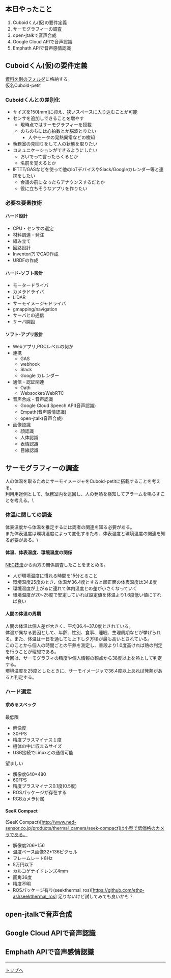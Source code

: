 ## 本日やったこと

1. Cuboidくん(仮)の要件定義
2. サーモグラフィーの調査
3. open-jtalkで音声合成
4. Google Cloud APIで音声認識
5. Emphath APIで音声感情認識

## Cuboidくん(仮)の要件定義

[資料を別のフォルダ](../../quadrilatere/README.md)に格納する。\
仮名Cuboid-petit

### Cuboidくんとの差別化

* サイズを150[mm]に抑え、狭いスペースに入り込むことが可能
* センサを追加しできることを増やす
    * 現時点ではサーモグラフィーを搭載
    * のちのちには心拍数とか脳波とりたい
        * 人やモータの発熱異常などの検知
* 執務室の見回りをして人の状態を取りたい
* コミュニケーションができるようにしたい
    * おいでって言ったらくるとか
    * 名前を覚えるとか
* IFTTT/GASなどを使って他のIoTデバイスやSlack/Googleカレンダー等と連携をしたい
    * 会議の前になったらアナウンスするだとか
    * 役に立ちそうなアプリを作りたい

### 必要な要素技術

#### ハード設計

* CPU・センサの選定
* 材料調達・発注
* 組み立て
* 回路設計
* Inventor(?)でCAD作成
* URDFの作成

#### ハード-ソフト設計

* モータードライバ
* カメラドライバ
* LiDAR
* サーモイメージャドライバ
* gmapping/navigation
* サーバとの通信
* サーバ開設

#### ソフト-アプリ設計

* Webアプリ,POCレベルの何か
* 連携
    * GAS
    * webhook
    * Slack
    * Google カレンダー
* 通信・認証関連
    * Oath
    * Websocket/WebRTC
* 音声合成・音声認識
    * Google Cloud Speech API(音声認識)
    * Empath(音声感情認識)
    * open-jtalk(音声合成)
* 画像認識
    * 顔認識
    * 人体認識
    * 表情認識
    * 目線認識

## サーモグラフィーの調査

人の体温を取るためにサーモイメージャをCuboid-petitに搭載することを考える。\
利用用途例として、執務室内を巡回し、人の発熱を検知してアラームを鳴らすことを考える。\

### 体温に関しての調査

体表温度から体温を推定するには両者の関連を知る必要がある。\
また体表温度は環境温度によって変化するため、体表温度と環境温度の関連を知る必要がある。\

#### 体温、体表温度、環境温度の関係

[NEC技法](https://jpn.nec.com/techrep/journal/g10/n03/pdf/100312.pdf)から両方の関係調査したことをまとめる。
* 人が環境温度に慣れる時間を15分とること
* 環境温度25度のとき、体温が36.4度とすると顔正面の体表温度は34.8度
* 環境温度が上がるに連れて体内温度との差が小さくなっていく
* 環境温度が20~25度で安定していれば設定値を体温より1.6度低い値にすれば良い

#### 人間の体温の周期

人間の体温は個人差が大きく、平均36.4~37.0度とされている。\
体温が異なる要因として、年齢、性別、食事、睡眠、生理周期などが挙げられる。また、体温は一日を通しても上下し夕方頃が最も高いとされている。\
このことから個人の時間ごとの平熱を測定し、普段より1.0度高ければ熱の判定を行うことが理想である。\
今回は、サーモグラフィの精度や個人情報の観点から38度以上を熱として判定する。\
環境温度を25度としたときに、サーモイメージャで36.4度以上あれば発熱があると判定する。


### ハード選定

#### 求めるスペック

最低限
* 解像度
* 30FPS
* 精度プラスマイナス１度
* 機体の中に収まるサイズ
* USB接続でLinuxとの通信可能

望ましい
* 解像度640*480
* 60FPS
* 精度プラスマイナス0.1度(0.5度)
* ROSパッケージが存在する
* RGBカメラ付属

#### SeeK Compact
(SeeK Compact)[http://www.ned-sensor.co.jp/products/thermal_camera/seek-compact]は小型で低価格のカメラである。
* 解像度206*156
* 温度ベース画像32*136ピクセル
* フレームレート8Hz
* 5万円以下
* カルコゲナイドレンズ4mm
* 画角36度
* 精度不明
* ROSパッケージ有り(seekthermal_ros)[https://github.com/ethz-asl/seekthermal_ros]
足りないけど試してみても良いかも？

## open-jtalkで音声合成

## Google Cloud APIで音声認識

## Emphath APIで音声感情認識


---


[トップへ](#本日やったこと)

<!--
```
プログラムを書く
```
-->


